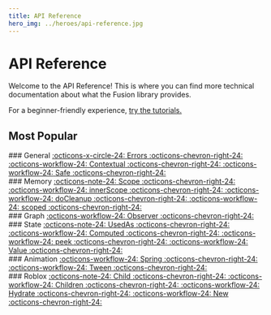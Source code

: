 ```yaml
---
title: API Reference
hero_img: ../heroes/api-reference.jpg
---
```


# API Reference

Welcome to the API Reference! This is where you can find more technical
documentation about what the Fusion library provides.

For a beginner-friendly experience, [try the tutorials.](../tutorials/)

## Most Popular

<div class="fusiondoc-api-bento" markdown>

<div markdown>
### General
<a class="fusiondoc-api-index-link" href="general/errors" markdown>
    <span class="fusiondoc-api-icon" markdown>:octicons-x-circle-24:</span>
    <span class="fusiondoc-api-name">Errors</span>
    <span class="fusiondoc-api-index-arrow" markdown>:octicons-chevron-right-24:</span>
</a>
<a class="fusiondoc-api-index-link" href="general/members/contextual" markdown>
    <span class="fusiondoc-api-icon" markdown>:octicons-workflow-24:</span>
    <span class="fusiondoc-api-name">Contextual</span>
    <span class="fusiondoc-api-index-arrow" markdown>:octicons-chevron-right-24:</span>
</a>
<a class="fusiondoc-api-index-link" href="general/members/safe" markdown>
    <span class="fusiondoc-api-icon" markdown>:octicons-workflow-24:</span>
    <span class="fusiondoc-api-name">Safe</span>
    <span class="fusiondoc-api-index-arrow" markdown>:octicons-chevron-right-24:</span>
</a>
</div>

<div markdown>
### Memory
<a class="fusiondoc-api-index-link" href="memory/types/scope" markdown>
    <span class="fusiondoc-api-icon" markdown>:octicons-note-24:</span>
    <span class="fusiondoc-api-name">Scope</span>
    <span class="fusiondoc-api-index-arrow" markdown>:octicons-chevron-right-24:</span>
</a>
<a class="fusiondoc-api-index-link" href="memory/members/innerscope" markdown>
    <span class="fusiondoc-api-icon" markdown>:octicons-workflow-24:</span>
    <span class="fusiondoc-api-name">innerScope</span>
    <span class="fusiondoc-api-index-arrow" markdown>:octicons-chevron-right-24:</span>
</a>
<a class="fusiondoc-api-index-link" href="memory/members/docleanup" markdown>
    <span class="fusiondoc-api-icon" markdown>:octicons-workflow-24:</span>
    <span class="fusiondoc-api-name">doCleanup</span>
    <span class="fusiondoc-api-index-arrow" markdown>:octicons-chevron-right-24:</span>
</a>
<a class="fusiondoc-api-index-link" href="memory/members/scoped" markdown>
    <span class="fusiondoc-api-icon" markdown>:octicons-workflow-24:</span>
    <span class="fusiondoc-api-name">scoped</span>
    <span class="fusiondoc-api-index-arrow" markdown>:octicons-chevron-right-24:</span>
</a>
</div>

<div markdown>
### Graph
<a class="fusiondoc-api-index-link" href="graph/members/observer" markdown>
    <span class="fusiondoc-api-icon" markdown>:octicons-workflow-24:</span>
    <span class="fusiondoc-api-name">Observer</span>
    <span class="fusiondoc-api-index-arrow" markdown>:octicons-chevron-right-24:</span>
</a>
</div>

<div markdown>
### State
<a class="fusiondoc-api-index-link" href="state/types/usedas" markdown>
    <span class="fusiondoc-api-icon" markdown>:octicons-note-24:</span>
    <span class="fusiondoc-api-name">UsedAs</span>
    <span class="fusiondoc-api-index-arrow" markdown>:octicons-chevron-right-24:</span>
</a>
<a class="fusiondoc-api-index-link" href="state/members/computed" markdown>
    <span class="fusiondoc-api-icon" markdown>:octicons-workflow-24:</span>
    <span class="fusiondoc-api-name">Computed</span>
    <span class="fusiondoc-api-index-arrow" markdown>:octicons-chevron-right-24:</span>
</a>
<a class="fusiondoc-api-index-link" href="state/members/peek" markdown>
    <span class="fusiondoc-api-icon" markdown>:octicons-workflow-24:</span>
    <span class="fusiondoc-api-name">peek</span>
    <span class="fusiondoc-api-index-arrow" markdown>:octicons-chevron-right-24:</span>
</a>
<a class="fusiondoc-api-index-link" href="state/members/value" markdown>
    <span class="fusiondoc-api-icon" markdown>:octicons-workflow-24:</span>
    <span class="fusiondoc-api-name">Value</span>
    <span class="fusiondoc-api-index-arrow" markdown>:octicons-chevron-right-24:</span>
</a>
</div>

<div markdown>
### Animation
<a class="fusiondoc-api-index-link" href="animation/members/spring" markdown>
    <span class="fusiondoc-api-icon" markdown>:octicons-workflow-24:</span>
    <span class="fusiondoc-api-name">Spring</span>
    <span class="fusiondoc-api-index-arrow" markdown>:octicons-chevron-right-24:</span>
</a>
<a class="fusiondoc-api-index-link" href="animation/members/tween" markdown>
    <span class="fusiondoc-api-icon" markdown>:octicons-workflow-24:</span>
    <span class="fusiondoc-api-name">Tween</span>
    <span class="fusiondoc-api-index-arrow" markdown>:octicons-chevron-right-24:</span>
</a>
</div>

<div markdown>
### Roblox
<a class="fusiondoc-api-index-link" href="roblox/types/child" markdown>
    <span class="fusiondoc-api-icon" markdown>:octicons-note-24:</span>
    <span class="fusiondoc-api-name">Child</span>
    <span class="fusiondoc-api-index-arrow" markdown>:octicons-chevron-right-24:</span>
</a>
<a class="fusiondoc-api-index-link" href="roblox/members/children" markdown>
    <span class="fusiondoc-api-icon" markdown>:octicons-workflow-24:</span>
    <span class="fusiondoc-api-name">Children</span>
    <span class="fusiondoc-api-index-arrow" markdown>:octicons-chevron-right-24:</span>
</a>
<a class="fusiondoc-api-index-link" href="roblox/members/hydrate" markdown>
    <span class="fusiondoc-api-icon" markdown>:octicons-workflow-24:</span>
    <span class="fusiondoc-api-name">Hydrate</span>
    <span class="fusiondoc-api-index-arrow" markdown>:octicons-chevron-right-24:</span>
</a>
<a class="fusiondoc-api-index-link" href="roblox/members/new" markdown>
    <span class="fusiondoc-api-icon" markdown>:octicons-workflow-24:</span>
    <span class="fusiondoc-api-name">New</span>
    <span class="fusiondoc-api-index-arrow" markdown>:octicons-chevron-right-24:</span>
</a>
</div>

</div>